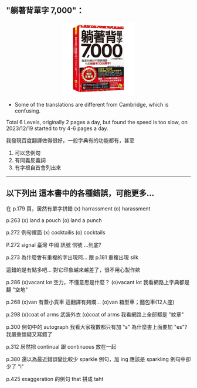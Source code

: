 ## "躺著背單字 7,000"：
<!-- ![Alt text](image.png ) -->
<div  align="center">    
<img src="./image.png" width = "200" alt="躺著背單字"/>
</div>

* Some of the translations are different from Cambridge, which is confusing.

Total 6 Levels, originally 2 pages a day, but found the speed is too slow, on 2023/12/19 started to try 4-6 pages a day.



我發現百度翻譯做得很好，一般字典有的功能都有，甚至
1. 可以念例句
2. 有同義反義詞
3. 有字根自首會列出來


---
以下列出 這本書中的各種錯誤，可能更多...
---



在 p.179 頁，居然有單字拼錯
(x) harrassment
(o) harassment

p.263
(x) land a pouch
(o) land a punch

p.272 例句裡面
(x) cocktailis
(o) cocktails

P.272 signal
臺灣        中國
訊號        信號
...到底?

p.273 為什麼會有重複的字出現阿...
跟 p.181 重複出現 silk 

這錯的是有點多吧... 對它印象越來越差了，很不用心製作欸

p.286
(x)vacant lot        空力，不懂意思是什麼？
(o)vacant lot        我看網路上字典都是翻 "空地"

p.268
(x)van                 有蓋小貨車
這翻譯有夠爛... 
(o)van                 箱型車；麵包車(12人座)


p.298
(x)coat of arms         武裝外衣
(o)coat of arms         我看網路上全部都是 "紋章"

p.300
例句中的 autograph 我看大家複數都只有加 "s"
為什麼書上面要加 "es"? 我嚴重懷疑又寫錯了

p.312
居然把 continual 跟 continuous 放在一起

p.380
還以為最近錯誤變比較少
sparkle 例句，加 ing 應該是 sparkling
例句中卻少了 "l"


p.425
exaggeration    的例句
that 拼成 taht  
